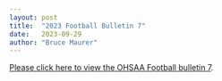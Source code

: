 ```yaml
---
layout: post
title:  "2023 Football Bulletin 7"
date:   2023-09-29
author: "Bruce Maurer"
---
```


[Please click here to view the OHSAA Football bulletin
7](https://storage.googleapis.com/ohsaa-websites/bulletins/2023/2023%20Bulletin%20Week%207.pdf).

